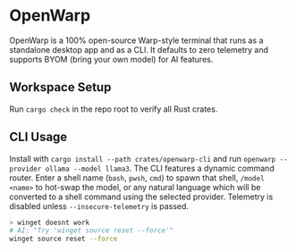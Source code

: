 # OpenWarp

OpenWarp is a 100% open-source Warp-style terminal that runs as a standalone desktop app and as a CLI. It defaults to zero telemetry and supports BYOM (bring your own model) for AI features.

## Workspace Setup
Run `cargo check` in the repo root to verify all Rust crates.

## CLI Usage
Install with `cargo install --path crates/openwarp-cli` and run `openwarp --provider ollama --model llama3`.
The CLI features a dynamic command router. Enter a shell name (`bash`, `pwsh`, `cmd`) to spawn that shell, `/model <name>` to hot-swap the model, or any natural language which will be converted to a shell command using the selected provider. Telemetry is disabled unless `--insecure-telemetry` is passed.

```bash
> winget doesnt work
# AI: "Try 'winget source reset --force'"
winget source reset --force
```
